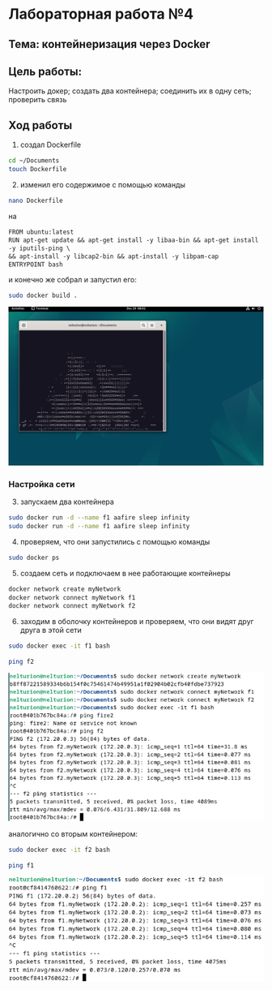 # Лабораторная работа №4

## Тема: контейнеризация через Docker

## Цель работы:

Настроить докер; создать два контейнера; соединить их в одну сеть; проверить связь

## Ход работы

1) создал Dockerfile
```bash
cd ~/Documents
touch Dockerfile
```

2) изменил его содержимое с помощью команды 
```bash
nano Dockerfile
```
на 
```docker
FROM ubuntu:latest
RUN apt-get update && apt-get install -y libaa-bin && apt-get install -y iputils-ping \ 
&& apt-install -y libcap2-bin && apt-install -y libpam-cap
ENTRYPOINT bash
```

и конечно же собрал и запустил его:
```bash
sudo docker build .
```
![it's just a burning memory](./src/aafire1.png)

### Настройка сети
3) запускаем два контейнера
```bash
sudo docker run -d --name f1 aafire sleep infinity
sudo docker run -d --name f1 aafire sleep infinity
```
4) проверяем, что они запустились с помощью команды
```bash
sudo docker ps
```

5) создаем сеть и подключаем в нее работающие контейнеры
```bash
docker network create myNetwork
docker network connect myNetwork f1
docker network connect myNetwork f2
```
6) заходим в оболочку контейнеров и проверяем, что они видят друг друга в этой сети
```bash
sudo docker exec -it f1 bash
```
```bash
ping f2
```

![net1-2](./src/pingf1-2.png)

аналогично со вторым контейнером:
```bash
sudo docker exec -it f2 bash
```
```bash
ping f1
```

![net2-1](./src/pingf2-1.png)
